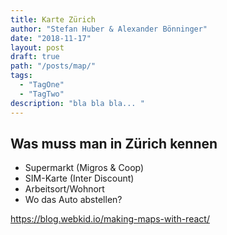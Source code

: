 ```yaml
---
title: Karte Zürich
author: "Stefan Huber & Alexander Bönninger"
date: "2018-11-17"
layout: post
draft: true
path: "/posts/map/"
tags:
  - "TagOne"
  - "TagTwo"
description: "bla bla bla... "
---
```



## Was muss man in Zürich kennen

* Supermarkt (Migros & Coop)
* SIM-Karte (Inter Discount)
* Arbeitsort/Wohnort
* Wo das Auto abstellen?

https://blog.webkid.io/making-maps-with-react/

